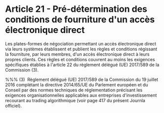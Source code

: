 # Article 21 - Pré-détermination des conditions de fourniture d'un accès électronique direct


Les plates-formes de négociation permettant un accès électronique direct via leurs systèmes établissent et publient les règles et conditions régissant la fourniture, par leurs membres, d'un accès électronique direct à leurs propres clients. Ces règles et conditions couvrent au moins les exigences spécifiques établies à l'article 22 du règlement délégué (UE) 2017/589 de la Commission (3).

%%% (3)  Règlement délégué (UE) 2017/589 de la Commission du 19 juillet 2016 complétant la directive 2014/65/UE du Parlement européen et du Conseil par des normes techniques de réglementation précisant les exigences organisationnelles applicables aux entreprises d'investissement recourant au trading algorithmique (voir page 417 du présent Journla officiel).
